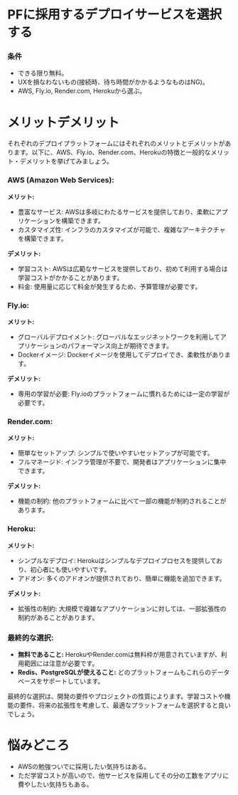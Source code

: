 # PFに採用するデプロイサービスを選択する

### 条件

- できる限り無料。
- UXを損なわないもの(接続時、待ち時間がかかるようなものはNG)。
- AWS, Fly.io, Render.com, Herokuから選ぶ。


# メリットデメリット
それぞれのデプロイプラットフォームにはそれぞれのメリットとデメリットがあります。以下に、AWS、Fly.io、Render.com、Herokuの特徴と一般的なメリット・デメリットを挙げてみましょう。

### AWS (Amazon Web Services):
**メリット:**
- 豊富なサービス: AWSは多岐にわたるサービスを提供しており、柔軟にアプリケーションを構築できます。
- カスタマイズ性: インフラのカスタマイズが可能で、複雑なアーキテクチャを構築できます。

**デメリット:**
- 学習コスト: AWSは広範なサービスを提供しており、初めて利用する場合は学習コストがかかることがあります。
- 料金: 使用量に応じて料金が発生するため、予算管理が必要です。

### Fly.io:
**メリット:**
- グローバルデプロイメント: 
グローバルなエッジネットワークを利用してアプリケーションのパフォーマンス向上が期待できます。
- Dockerイメージ: Dockerイメージを使用してデプロイでき、柔軟性があります。

**デメリット:**
- 専用の学習が必要: Fly.ioのプラットフォームに慣れるためには一定の学習が必要です。

### Render.com:
**メリット:**
- 簡単なセットアップ: シンプルで使いやすいセットアップが可能です。
- フルマネージド: インフラ管理が不要で、開発者はアプリケーションに集中できます。

**デメリット:**
- 機能の制約: 他のプラットフォームに比べて一部の機能が制約されることがあります。

### Heroku:
**メリット:**
- シンプルなデプロイ: Herokuはシンプルなデプロイプロセスを提供しており、初心者にも使いやすいです。
- アドオン: 多くのアドオンが提供されており、簡単に機能を追加できます。

**デメリット:**
- 拡張性の制約: 大規模で複雑なアプリケーションに対しては、一部拡張性の制約があることがあります。

### 最終的な選択:
- **無料であること:** HerokuやRender.comは無料枠が用意されていますが、利用範囲には注意が必要です。
- **Redis、PostgreSQLが使えること:** どのプラットフォームもこれらのデータベースをサポートしています。

最終的な選択は、開発の要件やプロジェクトの性質によります。学習コストや機能の要件、将来の拡張性を考慮して、最適なプラットフォームを選択すると良いでしょう。


# 悩みどころ

- AWSの勉強ついでに採用したい気持ちはある。
- ただ学習コストが高いので、他サービスを採用してその分の工数をアプリに費やしたい気持ちもある。


